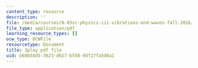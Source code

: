 ```yaml
---
content_type: resource
description: ''
file: /media/courses/8-03sc-physics-iii-vibrations-and-waves-fall-2016/b60b54d53623d627b5580df27fa5d0a1_4ysFC9vd3GE.pdf
file_type: application/pdf
learning_resource_types: []
ocw_type: OCWFile
resourcetype: Document
title: 3play pdf file
uid: b60b54d5-3623-d627-b558-0df27fa5d0a1
---
```

